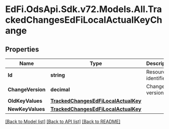 # EdFi.OdsApi.Sdk.v72.Models.All.TrackedChangesEdFiLocalActualKeyChange

## Properties

Name | Type | Description | Notes
------------ | ------------- | ------------- | -------------
**Id** | **string** | Resource identifier | [optional] 
**ChangeVersion** | **decimal** | Change version | [optional] 
**OldKeyValues** | [**TrackedChangesEdFiLocalActualKey**](TrackedChangesEdFiLocalActualKey.md) |  | [optional] 
**NewKeyValues** | [**TrackedChangesEdFiLocalActualKey**](TrackedChangesEdFiLocalActualKey.md) |  | [optional] 

[[Back to Model list]](../README.md#documentation-for-models) [[Back to API list]](../README.md#documentation-for-api-endpoints) [[Back to README]](../README.md)

